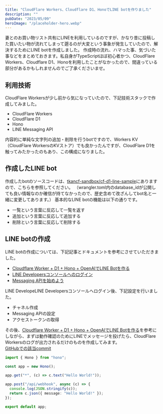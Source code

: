 ```yaml
---
title: "CloudFlare Workers、Cloudflare D1、HonoでLINE botを作りました"
description: ""
pubDate: "2023/05/09"
heroImage: "/placeholder-hero.webp"
---
```


妻とのお買い物リスト共有にLINEを利用しているのですが、かなり昔に投稿した買いたい物が流れてしまって遡るのが大変という事象が発生していたので、解決するためにLINE botを作成しました。
作成時の流れ、ハマった事、気づいた事などをまとめておきます。私自身がTypeScriptほぼ初心者かつ、CloudFlare Workers、Cloudflare D1、Honoを利用したことがなかったので、間違っている部分があるかもしれませんのでご了承くださいませ。

## 利用技術

CloudFlare Workersが少し前から気になっていたので、下記技術スタックで作成してみました。  

- CloudFlare Workers
- CloudFlare D1
- Hono
- LINE Messaging API

内容的に単純な文字列の追加・削除を行うbotですので、Workers KV（CloudFlare WorkersのKVストア）でも良かったんですが、CloudFlare D1を触ってみたかったのもあり、この構成になりました。

## 作成したLINE bot

作成したbotのソースコードは、[tkancf-sandbox/cf-d1-line-sample](https://github.com/tkancf-sandbox/cf-d1-line-sample)にありますので、こちらを参照してください。
（wrangler.toml内のdatabase_idが公開しても良い情報なのか確信が持てなかったので、歴史含めて改ざんしてbot名と一緒に変更してあります。）
基本的なLINE botの機能は以下の通りです。

- 一覧という言葉に反応して一覧を返す
- 追加という言葉に反応して追加する
- 削除という言葉に反応して削除する

## LINE botの作成

LINE botの作成については、下記記事とドキュメントを参考にさせていただきました。  

- [Cloudflare Worker + D1 + Hono + OpenAIでLINE Botを作る](https://zenn.dev/razokulover/articles/4d0ba10083524e)
- [LINE Developersコンソールへのログイン](https://developers.line.biz/ja/docs/line-developers-console/login-account/)
- [Messaging APIを始めよう](https://developers.line.biz/ja/docs/messaging-api/getting-started/)

LINE DevelopeLINE Developersコンソールへログイン後、下記設定を行いました。

- チャネル作成
- Messaging APIの設定
- アクセストークンの取得

その後、[Cloudflare Worker + D1 + Hono + OpenAIでLINE Botを作る](https://zenn.dev/razokulover/articles/4d0ba10083524e)を参考にしながら、まずは動作確認のためにLINEでメッセージを投げたら、CloudFlare Workersのログが出力されるだけのものを作成してみます。  
[GitHubでの該当commit](https://github.com/tkancf-sandbox/cf-d1-line-sample/blob/fc77444cabb66afa448474e3bf689e633c5af639/src/index.ts)

```typescript
import { Hono } from "hono";
 
const app = new Hono();

app.get("*", (c) => c.text("Hello World!"));

app.post("/api/webhook", async (c) => {
  console.log(JSON.stringify(c));
  return c.json({ message: "Hello World!" });
});

export default app;
```
